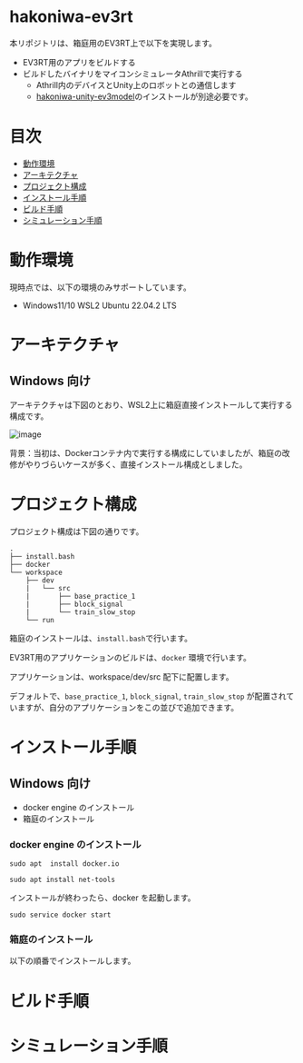 # hakoniwa-ev3rt

本リポジトリは、箱庭用のEV3RT上で以下を実現します。

* EV3RT用のアプリをビルドする
* ビルドしたバイナリをマイコンシミュレータAthrillで実行する
  * Athrill内のデバイスとUnity上のロボットとの通信します
  * [hakoniwa-unity-ev3model](https://github.com/toppers/hakoniwa-unity-ev3model)のインストールが別途必要です。

# 目次

- [動作環境](#動作環境)
- [アーキテクチャ](#アーキテクチャ)
- [プロジェクト構成](#プロジェクト構成)
- [インストール手順](#プロジェクト構成)
- [ビルド手順](#ビルド手順)
- [シミュレーション手順](#ビルド手順)

# 動作環境

現時点では、以下の環境のみサポートしています。

* Windows11/10 WSL2 Ubuntu 22.04.2 LTS

# アーキテクチャ

## Windows 向け

アーキテクチャは下図のとおり、WSL2上に箱庭直接インストールして実行する構成です。

![image](https://github.com/toppers/hakoniwa-ev3rt/assets/164193/e5786dc6-58b9-4390-87f2-51093c074965)


背景：当初は、Dockerコンテナ内で実行する構成にしていましたが、箱庭の改修がやりづらいケースが多く、直接インストール構成としました。

# プロジェクト構成

プロジェクト構成は下図の通りです。

```
.
├── install.bash
├── docker
└── workspace
    ├── dev
    |   └── src
    |       ├── base_practice_1
    |       ├── block_signal
    |       └── train_slow_stop
    └── run
```

箱庭のインストールは、`install.bash`で行います。

EV3RT用のアプリケーションのビルドは、`docker` 環境で行います。

アプリケーションは、workspace/dev/src 配下に配置します。

デフォルトで、`base_practice_1`, `block_signal`, `train_slow_stop` が配置されていますが、自分のアプリケーションをこの並びで追加できます。

# インストール手順

## Windows 向け

* docker engine のインストール
* 箱庭のインストール


### docker engine のインストール

```
sudo apt  install docker.io
```
```
sudo apt install net-tools
```

インストールが終わったら、docker を起動します。

```
sudo service docker start
```

### 箱庭のインストール

以下の順番でインストールします。



# ビルド手順

# シミュレーション手順
